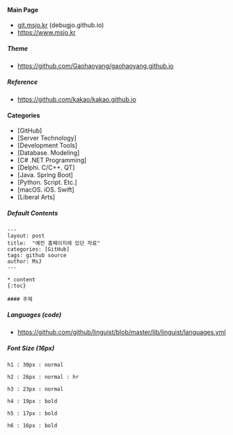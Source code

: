 #### Main Page

* [git.msjo.kr](http://git.msjo.kr) (debugjo.github.io)
* https://www.msjo.kr

##### Theme
* https://github.com/Gaohaoyang/gaohaoyang.github.io

##### Reference
* https://github.com/kakao/kakao.github.io

#### Categories
* \[GitHub\]
* \[Server Technology\]
* \[Development Tools\]
* \[Database. Modeling\]
* \[C# .NET Programming\]
* \[Delphi. C/C++. QT\]
* \[Java. Spring Boot\]
* \[Python. Script. Etc.\]
* \[macOS. iOS. Swift\]
* \[Liberal Arts\]

##### Default Contents
```
---
layout: post
title:  "예전 홈페이지에 있던 자료"
categories: [GitHub]
tags: github source
author: MsJ
---

* content
{:toc}

#### 주제
```

##### Languages (code)
* https://github.com/github/linguist/blob/master/lib/linguist/languages.yml

##### Font Size (16px)
```
h1 : 30px : normal

h2 : 26px : normal : hr

h3 : 23px : normal

h4 : 19px : bold

h5 : 17px : bold

h6 : 16px : bold

